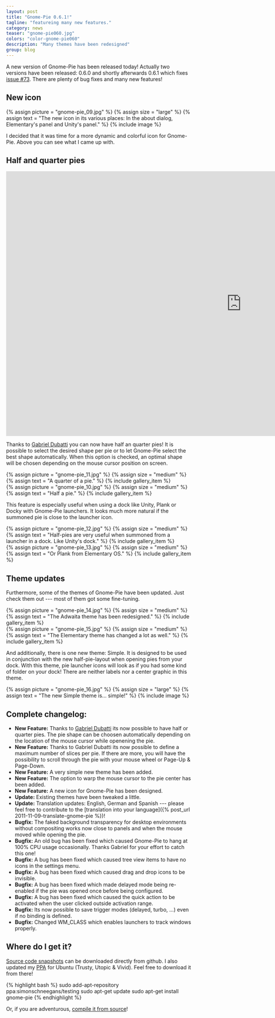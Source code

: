 ```yaml
---
layout: post
title: "Gnome-Pie 0.6.1!"
tagline: "featureing many new features."
category: news
teaser: "gnome-pie060.jpg"
colors: "color-gnome-pie060"
description: "Many themes have been redesigned"
group: blog
---
```


A new version of Gnome-Pie has been released today! Actually two versions have been released: 0.6.0 and shortly afterwards 0.6.1 which fixes [issue #73](https://github.com/Simmesimme/Gnome-Pie/issues/73). There are plenty of bug fixes and many new features!

<!--more-->

## New icon

{% assign picture = "gnome-pie_09.jpg" %}
{% assign size = "large" %}
{% assign text = "The new icon in its various places: In the about dialog, Elementary's panel and Unity's panel." %}
{% include image %}

I decided that it was time for a more dynamic and colorful icon for Gnome-Pie. Above you can see what I came up with.

## Half and quarter pies

<p>
<div class="responsive-video-169">
<iframe src="http://player.vimeo.com/video/125339537?title=0&amp;byline=0&amp;portrait=0&amp;color={% include link_color %}" width="1280" height="720" frameborder="0" webkitAllowFullScreen allowFullScreen></iframe>
</div>
</p>

Thanks to [Gabriel Dubatti](https://github.com/gabdub) you can now have half an quarter pies! It is possible to select the desired shape per pie or to let Gnome-Pie select the best shape automatically. When this option is checked, an optimal shape will be chosen depending on the mouse cursor position on screen.

<p>
    <div class="row magnific-gallery">
        <div class="col-xs-6">
            {% assign picture = "gnome-pie_11.jpg" %}
            {% assign size = "medium" %}
            {% assign text = "A quarter of a pie." %}
            {% include gallery_item %}
        </div>
        <div class="col-xs-6">
            {% assign picture = "gnome-pie_10.jpg" %}
            {% assign size = "medium" %}
            {% assign text = "Half a pie." %}
            {% include gallery_item %}
        </div>
    </div>
</p>

This feature is especially useful when using a dock like Unity, Plank or Docky with Gnome-Pie launchers. It looks much more natural if the summoned pie is close to the launcher icon.

<p>
    <div class="row magnific-gallery">
        <div class="col-xs-6">
            {% assign picture = "gnome-pie_12.jpg" %}
            {% assign size = "medium" %}
            {% assign text = "Half-pies are very useful when summoned from a launcher in a dock. Like Unity's dock." %}
            {% include gallery_item %}
        </div>
        <div class="col-xs-6">
            {% assign picture = "gnome-pie_13.jpg" %}
            {% assign size = "medium" %}
            {% assign text = "Or Plank from Elementary OS." %}
            {% include gallery_item %}
        </div>
    </div>
</p>

## Theme updates

Furthermore, some of the themes of Gnome-Pie have been updated. Just check them out --- most of them got some fine-tuning.

<p>
    <div class="row magnific-gallery">
        <div class="col-xs-6">
            {% assign picture = "gnome-pie_14.jpg" %}
            {% assign size = "medium" %}
            {% assign text = "The Adwaita theme has been redesigned." %}
            {% include gallery_item %}
        </div>
        <div class="col-xs-6">
            {% assign picture = "gnome-pie_15.jpg" %}
            {% assign size = "medium" %}
            {% assign text = "The Elementary theme has changed a lot as well." %}
            {% include gallery_item %}
        </div>
    </div>
</p>

And additionally, there is one new theme: Simple. It is designed to be used in conjunction with the new half-pie-layout when opening pies from your dock. With this theme, pie launcher icons will look as if you had some kind of folder on your dock! There are neither labels nor a center graphic in this theme.

{% assign picture = "gnome-pie_16.jpg" %}
{% assign size = "large" %}
{% assign text = "The new Simple theme is... simple!" %}
{% include image %}

## Complete changelog:

* **New Feature:** Thanks to [Gabriel Dubatti](https://github.com/gabdub) its now possible to have half or quarter pies. The pie shape can be choosen automatically depending on the location of the mouse cursor while openening the pie.
* **New Feature:** Thanks to Gabriel Dubatti its now possible to define a maximum number of slices per pie. If there are more, you will have the possibility to scroll through the pie with your mouse wheel or Page-Up & Page-Down.
* **New Feature:** A very simple new theme has been added.
* **New Feature:** The option to warp the mouse cursor to the pie center has been added.
* **New Feature:** A new icon for Gnome-Pie has been designed.
* **Update:** Existing themes have been tweaked a little.
* **Update:** Translation updates: English, German and Spanish --- please feel free to contribute to the [translation into your language]({% post_url 2011-11-09-translate-gnome-pie %})!
* **Bugfix:** The faked background transparency for desktop environments without compositing works now close to panels and when the mouse moved while opening the pie.
* **Bugfix:** An old bug has been fixed which caused Gnome-Pie to hang at 100% CPU usage occasionally. Thanks Gabriel for your effort to catch this one!
* **Bugfix:** A bug has been fixed which caused tree view items to have no icons in the settings menu.
* **Bugfix:** A bug has been fixed which caused drag and drop icons to be invisible.
* **Bugfix:** A bug has been fixed which made delayed mode being re-enabled if the pie was opened once before being configured.
* **Bugfix:** A bug has been fixed which caused the quick action to be activated when the user clicked outside activation range.
* **Bugfix:** Its now possible to save trigger modes (delayed, turbo, ...) even if no binding is defined.
* **Bugfix:** Changed WM_CLASS which enables launchers to track windows properly.

## Where do I get it?

[Source code snapshots](https://github.com/Simmesimme/Gnome-Pie/tags) can be downloaded directly from github. I also updated my [PPA](https://launchpad.net/~simonschneegans/+archive/ubuntu/testing) for Ubuntu (Trusty, Utopic & Vivid). Feel free to download it from there!

{% highlight bash %}
sudo add-apt-repository ppa:simonschneegans/testing
sudo apt-get update
sudo apt-get install gnome-pie
{% endhighlight %}

Or, if you are adventurous, [compile it from source](/gnome-pie.html#toc5)!

